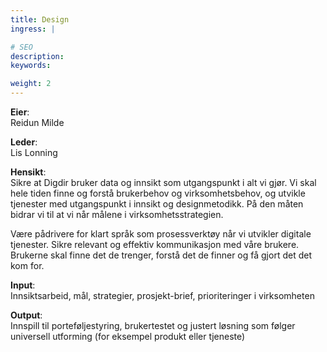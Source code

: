 ```yaml
---
title: Design
ingress: |

# SEO
description:
keywords:

weight: 2
---
```


**Eier**:  
Reidun Milde

**Leder**:  
Lis Lonning

**Hensikt**:  
Sikre at Digdir bruker data og innsikt som utgangspunkt i alt vi gjør. Vi skal hele tiden finne og forstå brukerbehov og virksomhetsbehov, og utvikle tjenester med utgangspunkt i innsikt og designmetodikk. På den måten bidrar vi til at vi når målene i virksomhetsstrategien.

Være pådrivere for klart språk som prosessverktøy når vi utvikler digitale tjenester. Sikre relevant og effektiv kommunikasjon med våre brukere. Brukerne skal finne det de trenger, forstå det de finner og få gjort det det kom for.

**Input**:  
Innsiktsarbeid, mål, strategier, prosjekt-brief, prioriteringer i virksomheten

**Output**:  
Innspill til porteføljestyring, brukertestet og justert løsning som følger universell utforming (for eksempel produkt eller tjeneste)
